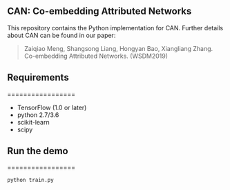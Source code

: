 ## CAN: Co-embedding Attributed Networks
This repository contains the Python implementation for CAN. Further details about CAN can be found in our paper:
> Zaiqiao Meng, Shangsong Liang, Hongyan Bao, Xiangliang Zhang. Co-embedding Attributed Networks. (WSDM2019)


## Requirements
=================
* TensorFlow (1.0 or later)
* python 2.7/3.6
* scikit-learn
* scipy

## Run the demo
=================
```bash
python train.py
```
